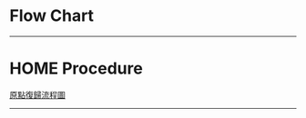 <h1> Flow Chart </h1>

---

# HOME Procedure

[原點復歸流程圖](./ChargerControlApp/Pictures/FlowChart/HomeFlowChart.drawio.svg)

---